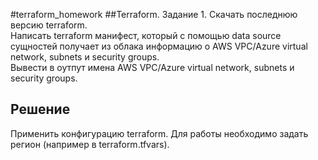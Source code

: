 #terraform_homework
##Terraform. Задание 1.
Скачать последнюю версию terraform.  
Написать terraform манифест, который с помощью data source сущностей получает из облака информацию о AWS VPC/Azure virtual network, subnets и security groups.  
Вывести в оутпут имена AWS VPC/Azure virtual network, subnets и security groups.  
## Решение
Применить конфигурацию terraform. Для работы необходимо задать регион (например в terraform.tfvars).